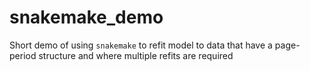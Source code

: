 # snakemake_demo
Short demo of using `snakemake` to refit model to data that have a page-period structure and where multiple refits are required
